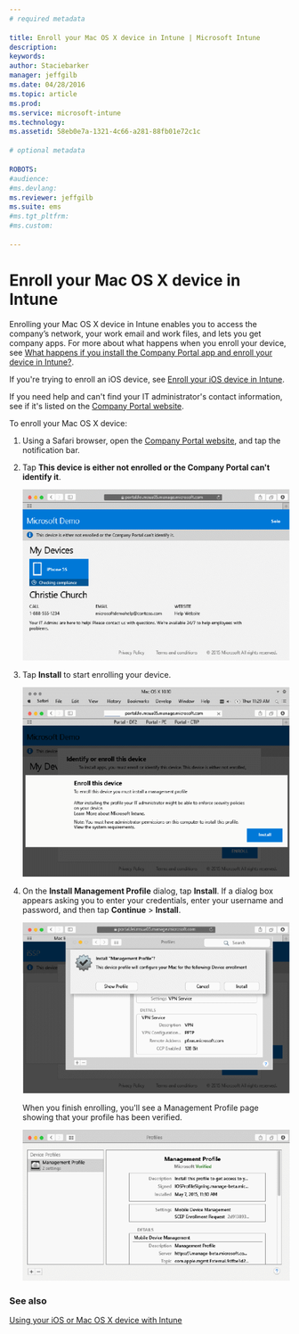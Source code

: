 ```yaml
---
# required metadata

title: Enroll your Mac OS X device in Intune | Microsoft Intune
description:
keywords:
author: Staciebarker
manager: jeffgilb
ms.date: 04/28/2016
ms.topic: article
ms.prod:
ms.service: microsoft-intune
ms.technology:
ms.assetid: 58eb0e7a-1321-4c66-a281-88fb01e72c1c

# optional metadata

ROBOTS:
#audience:
#ms.devlang:
ms.reviewer: jeffgilb
ms.suite: ems
#ms.tgt_pltfrm:
#ms.custom:

---
```



# Enroll your Mac OS X device in Intune

Enrolling your Mac OS X device in Intune enables you to access the company’s network, your work email and work files, and lets you get company apps. For more about what happens when you enroll your device, see [What happens if you install the Company Portal app and enroll your device in Intune?](what-happens-if-you-install-the-company-portal-app-and-enroll-your-device-in-intune-ios.md).

If you're trying to enroll an iOS device, see [Enroll your iOS device in Intune](enroll-your-device-in-intune-ios.md).

If you need help and can't find your IT administrator's contact information, see if it's listed on the [Company Portal website](http://portal.manage.microsoft.com).

To enroll your Mac OS X device:

1.  Using a Safari browser, open the [Company Portal website](https://portal.manage.microsoft.com), and tap the notification bar.

2.  Tap **This device is either not enrolled or the Company Portal can't identify it**.

	![device-not-enrolled](./media/1-macosx-enroll-tap-enroll.png) 

3.  Tap **Install** to start enrolling your device.

   	![tap-install-to-enroll](./media/2-macosx-enroll--install-button.png) 

4.  On the **Install Management Profile** dialog, tap **Install**. If a dialog box appears asking you to enter your credentials, enter your username and password, and then tap **Continue** &gt; **Install**.

  	![install-management-profile](./media/3-macosx-enroll-tap-install.png) 

	When you finish enrolling, you'll see a Management Profile page showing that your profile has been verified.

	![management-profile-verified](./media/4-macosx-enroll-done.png) 

### See also
[Using your iOS or Mac OS X device with Intune](using-your-ios-or-mac-os-x-device-with-intune.md)